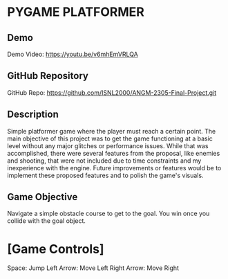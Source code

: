 # PYGAME PLATFORMER

## Demo
Demo Video: https://youtu.be/v6mhEmVRLQA

## GitHub Repository
GitHub Repo: https://github.com/ISNL2000/ANGM-2305-Final-Project.git

## Description
Simple platformer game where the player must reach a certain point. The main objective of this project was to get the game functioning at a basic level without any major glitches or performance issues. While that was accomplished, there were several features from the proposal, like enemies and shooting, that were not included due to time constraints and my inexperience with the engine. Future improvements or features would be to implement these proposed features and to polish the game's visuals.



## Game Objective
Navigate a simple obstacle course to get to the goal. You win once you collide with the goal object.

# [Game Controls]
Space: Jump
Left Arrow: Move Left
Right Arrow: Move Right